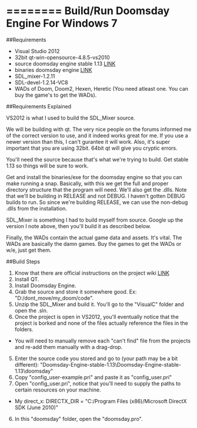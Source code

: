 ========
Build/Run Doomsday Engine For Windows 7
========

##Requirements
* Visual Studio 2012
* 32bit qt-win-opensource-4.8.5-vs2010
* source doomsday engine stable 1.13 [LINK](https://github.com/skyjake/Doomsday-Engine/tree/stable-1.13)
* binaries doomsday engine [LINK](http://dengine.net/windows)
* SDL_mixer-1.2.11
* SDL-devel-1.2.14-VC8
* WADs of Doom, Doom2, Hexen, Heretic (You need atleast one. You can buy the game's to get the WADs).

##Requirements Explained

  VS2012 is what I used to build the SDL_Mixer source.

  We will be building with qt. The very nice people on the forums informed me of the correct version to use, and it indeed works great for me. If you use a newer version than this, I can't gurantee it will work. Also, it's super important that you are using 32bit. 64bit qt will give you cryptic errors.
  
  You'll need the source because that's what we're trying to build. Get stable 1.13 so things will be sure to work.
  
  Get and install the binaries/exe for the doomsday engine so that you can make running a snap. Basically, with this we get the full and proper directory structure that the program will need. We'll also get the .dlls. Note that we'll be building in RELEASE and not DEBUG. I haven't gotten DEBUG builds to run. So since we're building RELEASE, we can use the non-debug .dlls from the installation.
  
  SDL_Mixer is something I had to build myself from source. Google up the version I note above, then you'll build it as described below.
  
  Finally, the WADs contain the actual game data and assets. It's vital. The WADs are basically the damn games. Buy the games to get the WADs or w/e, just get them.
  
  
##Build Steps

1. Know that there are official instructions on the project wiki [LINK](http://dengine.net/dew/index.php?title=Compilation)
2. Install QT.
3. Install Doomsday Engine.
4. Grab the source and store it somewhere good. Ex: "D:/dont_move/my_doom/code".
5. Unzip the SDL_Mixer and build it. You'll go to the "VisualC" folder and open the .sln.
6. Once the project is open in VS2012, you'll eventually notice that the project is borked and none of the files actually reference the files in the folders.
  * You will need to manually remove each "can't find" file from the projects and re-add them manually with a drag-drop.
5. Enter the source code you stored and go to (your path may be a bit different): "Doomsday-Engine-stable-1.13\Doomsday-Engine-stable-1.13\doomsday"
6. Copy "config_user-example.pri" and paste it as "config_user.pri"
7. Open "config_user.pri", notice that you'll need to supply the paths to certain resources on your machine.
  * My direct_x: DIRECTX_DIR = "C:/Program Files (x86)/Microsoft DirectX SDK (June 2010)"
6. In this "doomsday" folder, open the "doomsday.pro".
